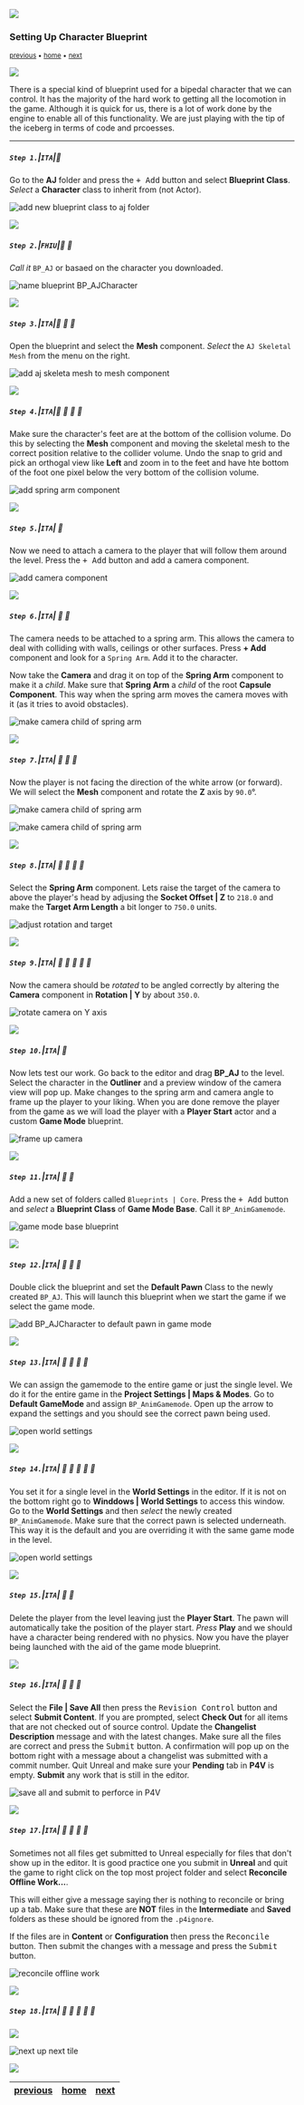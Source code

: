 ![](../images/line3.png)

### Setting Up Character Blueprint

<sub>[previous](../add-animations/README.md#user-content-add-animations) • [home](../README.md#user-content-ue4-animations) • [next](../adding-controls/README.md#user-content-adding-controls)</sub>

![](../images/line3.png)

There is a special kind of blueprint used for a bipedal character that we can control. It has the majority of the hard work to getting all the locomotion in the game. Although it is quick for us, there is a lot of work done by the engine to enable all of this functionality.  We are just playing with the tip of the iceberg in terms of code and prcoesses.

---

##### `Step 1.`\|`ITA`|:small_blue_diamond:

Go to the **AJ** folder and press the <kbd>+ Add</kbd> button and select **Blueprint Class**. *Select* a **Character** class to inherit from (not Actor).

![add new blueprint class to aj folder](images/BlueprintClassAJAdd.png)

![](../images/line2.png)

##### `Step 2.`\|`FHIU`|:small_blue_diamond: :small_blue_diamond: 

 *Call it* `BP_AJ` or basaed on the character you downloaded.

![name blueprint BP_AJCharacter](images/AJCharacterBP.png)

![](../images/line2.png)

##### `Step 3.`\|`ITA`|:small_blue_diamond: :small_blue_diamond: :small_blue_diamond:

Open the blueprint and select the **Mesh** component. *Select* the `AJ Skeletal Mesh` from the menu on the right.

![add aj skeleta mesh to mesh component](images/SkeletalMeshToCharacterAJ.png)

![](../images/line2.png)

##### `Step 4.`\|`ITA`|:small_blue_diamond: :small_blue_diamond: :small_blue_diamond: :small_blue_diamond:

Make sure the character's feet are at the bottom of the collision volume. Do this by selecting the **Mesh** component and moving the skeletal mesh to the correct position relative to the collider volume. Undo the snap to grid and pick an orthogal view like **Left** and zoom in to the feet and have hte bottom of the foot one pixel below the very bottom of the collision volume.

![add spring arm component](images/SpringArm.png)

![](../images/line2.png)

##### `Step 5.`\|`ITA`| :small_orange_diamond:

Now we need to attach a camera to the player that will follow them around the level. Press the <kbd>+ Add</kbd> button and add a camera component.

![add camera component](images/AddCam.png)

![](../images/line2.png)

##### `Step 6.`\|`ITA`| :small_orange_diamond: :small_blue_diamond:

The camera needs to be attached to a spring arm. This allows the camera to deal with colliding with walls, ceilings or other surfaces. Press **+ Add** component and look for a `Spring Arm`. Add it to the character.

Now take the **Camera** and drag it on top of the **Spring Arm** component to make it a *child*. Make sure that **Spring Arm** a *child* of the root **Capsule Component**. This way when the spring arm moves the camera moves with it (as it tries to avoid obstacles).

![make camera child of spring arm](images/MakeCameraChildOfSpringArm.png)

![](../images/line2.png)

##### `Step 7.`\|`ITA`| :small_orange_diamond: :small_blue_diamond: :small_blue_diamond:

Now the player is not facing the direction of the white arrow (or forward).  We will select the **Mesh** component and rotate the **Z** axis by `90.0`°. 

![make camera child of spring arm](images/rotatingPlayers.png)

![make camera child of spring arm](images/.png)

![](../images/line2.png)

##### `Step 8.`\|`ITA`| :small_orange_diamond: :small_blue_diamond: :small_blue_diamond: :small_blue_diamond:

Select the **Spring Arm** component. Lets raise the target of the camera to above the player's head by adjusing the **Socket Offset | Z** to `218.0` and make the **Target Arm Length** a bit longer to `750.0` units.

![adjust rotation and target](images/SpringArm90Deg.png)

![](../images/line2.png)

##### `Step 9.`\|`ITA`| :small_orange_diamond: :small_blue_diamond: :small_blue_diamond: :small_blue_diamond: :small_blue_diamond:

Now the camera should be *rotated* to be angled correctly by altering the **Camera** component in **Rotation | Y** by about `350.0`.

![rotate camera on Y axis](images/MoveCamUpAndPointDown.png)

![](../images/line2.png)

##### `Step 10.`\|`ITA`| :large_blue_diamond:

Now lets test our work.  Go back to the editor and drag **BP_AJ** to the level.  Select the character in the **Outliner** and a preview window of the camera view will pop up.  Make changes to the spring arm and camera angle to frame up the player to your liking. When you are done remove the player from the game as we will load the player with a **Player Start** actor and a custom **Game Mode** blueprint.

![frame up camera](images/getCameraFraming.png)

![](../images/line2.png)

##### `Step 11.`\|`ITA`| :large_blue_diamond: :small_blue_diamond: 

Add a new set of folders called `Blueprints | Core`. Press the <kbd>+ Add</kbd> button and *select* a **Blueprint Class** of **Game Mode Base**. Call it `BP_AnimGamemode`.

![game mode base blueprint](images/AddNewGameModeBase.png)

![](../images/line2.png)


##### `Step 12.`\|`ITA`| :large_blue_diamond: :small_blue_diamond: :small_blue_diamond: 

Double click the blueprint and set the **Default Pawn** Class to the newly created `BP_AJ`. This will launch this blueprint when we start the game if we select the game mode.

![add BP_AJCharacter to default pawn in game mode](images/DefaultPawnClassAJChar.png)

![](../images/line2.png)

##### `Step 13.`\|`ITA`| :large_blue_diamond: :small_blue_diamond: :small_blue_diamond:  :small_blue_diamond: 

We can assign the gamemode to the entire game or just the single level.  We do it for the entire game in the **Project Settings | Maps & Modes**.   Go to **Default GameMode** and assign `BP_AnimGamemode`.  Open up the arrow to expand the settings and you should see the correct pawn being used.

![open world settings](images/mapsAndModes.png)

![](../images/line2.png)

##### `Step 14.`\|`ITA`| :large_blue_diamond: :small_blue_diamond: :small_blue_diamond: :small_blue_diamond:  :small_blue_diamond: 

You set it for a single level in the **World Settings** in the editor. If it is not on the bottom right go to **Winddows | World Settings** to access this window.  Go to the **World Settings** and then *select* the newly created `BP_AnimGamemode`. Make sure that the correct pawn is selected underneath. This way it is the default and you are overriding it with the same game mode in the level.

![open world settings](images/worldSettingsTab.png)

![](../images/line2.png)

##### `Step 15.`\|`ITA`| :large_blue_diamond: :small_orange_diamond:

Delete the player from the level leaving just the **Player Start**.  The pawn will automatically take the position of the player start. *Press* **Play** and we should have a character being rendered with no physics. Now you have the player being launched with the aid of the game mode blueprint. 

![](../images/line2.png)

##### `Step 16.`\|`ITA`| :large_blue_diamond: :small_orange_diamond: :small_blue_diamond:

Select the **File | Save All** then press the <kbd>Revision Control</kbd> button and select **Submit Content**.  If you are prompted, select **Check Out** for all items that are not checked out of source control. Update the **Changelist Description** message and with the latest changes. Make sure all the files are correct and press the <kbd>Submit</kbd> button. A confirmation will pop up on the bottom right with a message about a changelist was submitted with a commit number. Quit Unreal and make sure your **Pending** tab in **P4V** is empty. **Submit** any work that is still in the editor.

![save all and submit to perforce in P4V](images/submitP4.png)

![](../images/line2.png)

##### `Step 17.`\|`ITA`| :large_blue_diamond: :small_orange_diamond: :small_blue_diamond: :small_blue_diamond:

Sometimes not all files get submitted to Unreal especially for files that don't show up in the editor.  It is good practice one you submit in **Unreal** and quit the game to right click on the top most project folder and select **Reconcile Offline Work...**.

This will either give a message saying ther is nothing to reconcile or bring up a tab.  Make sure that these are **NOT** files in the **Intermediate** and **Saved** folders as these should be ignored from the `.p4ignore`.

If the files are in **Content** or **Configuration** then press the <kbd>Reconcile</kbd> button.  Then submit the changes with a message and press the <kbd>Submit</kbd> button.

![reconcile offline work](images/reconcile.png)

![](../images/line2.png)

##### `Step 18.`\|`ITA`| :large_blue_diamond: :small_orange_diamond: :small_blue_diamond: :small_blue_diamond: :small_blue_diamond:



![](../images/line1.png)

<!-- <img src="https://via.placeholder.com/1000x100/45D7CA/000000/?text=Next Up - Adding Controls"> -->
![next up next tile](images/banner.png)

![](../images/line1.png)

| [previous](../add-animations/README.md#user-content-add-animations)| [home](../README.md#user-content-ue4-animations) | [next](../adding-controls/README.md#user-content-adding-controls)|
|---|---|---|
